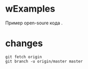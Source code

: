 # wExamples
Пример open-soure кода .

# changes
```git branch -m main master
git fetch origin
git branch -u origin/master master
```
